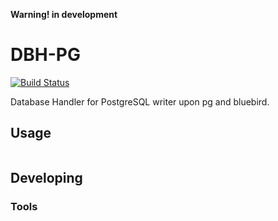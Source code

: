 **Warning! in development**

# DBH-PG

[![Build Status](https://secure.travis-ci.org/sapienlab/dbh-pg.png)](http://travis-ci.org/sapienlab/dbh-pg)

Database Handler for PostgreSQL writer upon pg and bluebird.


## Usage

```

```

## Developing



### Tools
